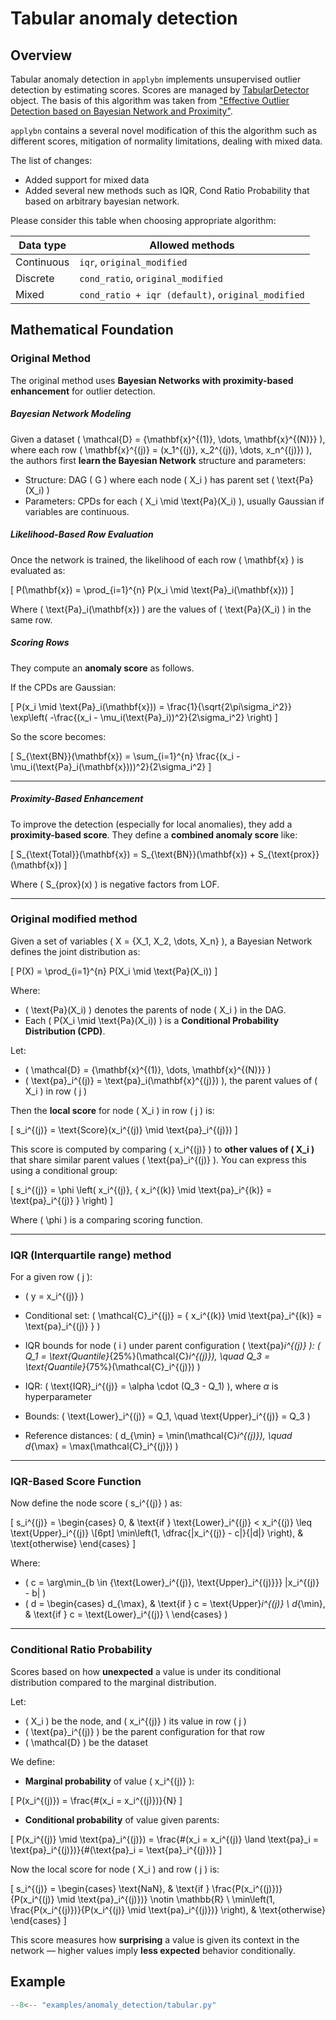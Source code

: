 # Tabular anomaly detection

## Overview

Tabular anomaly detection in `applybn` implements unsupervised outlier detection by estimating scores. 
Scores are managed by [TabularDetector](../../api/anomaly_detection/tabular_outliers.md) object.
The basis of this algorithm was taken 
from ["Effective Outlier Detection based on Bayesian Network and Proximity"](https://ieeexplore.ieee.org/document/8622230). 

`applybn` contains a several novel modification of this the algorithm such as different scores, 
mitigation of normality limitations, dealing with mixed data.

The list of changes:

- Added support for mixed data
- Added several new methods such as IQR, Cond Ratio Probability that based on arbitrary bayesian network.

Please consider this table when choosing appropriate algorithm:

| Data type  | Allowed methods                                   |
|------------|---------------------------------------------------|
| Continuous | `iqr`, `original_modified`                        |
| Discrete   | `cond_ratio`, `original_modified`                 |
| Mixed      | `cond_ratio + iqr (default)`, `original_modified` |

## Mathematical Foundation

### Original Method 

The original method uses **Bayesian Networks with proximity-based enhancement** for outlier detection.

##### Bayesian Network Modeling

Given a dataset \( \mathcal{D} = \{\mathbf{x}^{(1)}, \dots, \mathbf{x}^{(N)}\} \), 
where each row \( \mathbf{x}^{(j)} = (x_1^{(j)}, x_2^{(j)}, \dots, x_n^{(j)}) \), 
the authors first **learn the Bayesian Network** structure and parameters:

- Structure: DAG \( G \) where each node \( X_i \) has parent set \( \text{Pa}(X_i) \)
- Parameters: CPDs for each \( X_i \mid \text{Pa}(X_i) \), usually Gaussian if variables are continuous.

##### Likelihood-Based Row Evaluation

Once the network is trained, the likelihood of each row \( \mathbf{x} \) is evaluated as:

\[
P(\mathbf{x}) = \prod_{i=1}^{n} P(x_i \mid \text{Pa}_i(\mathbf{x}))
\]

Where \( \text{Pa}_i(\mathbf{x}) \) are the values of \( \text{Pa}(X_i) \) in the same row.

##### Scoring Rows

They compute an **anomaly score** as follows.

If the CPDs are Gaussian:

\[
P(x_i \mid \text{Pa}_i(\mathbf{x})) = \frac{1}{\sqrt{2\pi\sigma_i^2}} \exp\left( -\frac{(x_i - \mu_i(\text{Pa}_i))^2}{2\sigma_i^2} \right)
\]

So the score becomes:

\[
S_{\text{BN}}(\mathbf{x}) = \sum_{i=1}^{n} \frac{(x_i - \mu_i(\text{Pa}_i(\mathbf{x})))^2}{2\sigma_i^2}
\]

---

##### Proximity-Based Enhancement

To improve the detection (especially for local anomalies), they add a **proximity-based score**.
They define a **combined anomaly score** like:

\[
S_{\text{Total}}(\mathbf{x}) = S_{\text{BN}}(\mathbf{x}) + S_{\text{prox}}(\mathbf{x})
\]

Where \( S_{prox}(x) \) is negative factors from LOF.

---

### Original modified method

Given a set of variables \( X = \{X_1, X_2, \dots, X_n\} \), a Bayesian Network defines the joint distribution as:

\[
P(X) = \prod_{i=1}^{n} P(X_i \mid \text{Pa}(X_i))
\]

Where:

- \( \text{Pa}(X_i) \) denotes the parents of node \( X_i \) in the DAG.
- Each \( P(X_i \mid \text{Pa}(X_i)) \) is a **Conditional Probability Distribution (CPD)**.

Let:

- \( \mathcal{D} = \{\mathbf{x}^{(1)}, \dots, \mathbf{x}^{(N)}\} \)
- \( \text{pa}_i^{(j)} = \text{pa}_i(\mathbf{x}^{(j)}) \), the parent values of \( X_i \) in row \( j \)

Then the **local score** for node \( X_i \) in row \( j \) is:

\[
s_i^{(j)} = \text{Score}(x_i^{(j)} \mid \text{pa}_i^{(j)})
\]

This score is computed by comparing \( x_i^{(j)} \) to **other values of \( X_i \)** that share similar parent values \( \text{pa}_i^{(j)} \). You can express this using a conditional group:

\[
s_i^{(j)} = \phi \left( x_i^{(j)}, \{ x_i^{(k)} \mid \text{pa}_i^{(k)} = \text{pa}_i^{(j)} \} \right)
\]

Where \( \phi \) is a comparing scoring function.

---

### IQR (Interquartile range) method

For a given row \( j \):

- \( y = x_i^{(j)} \)
- Conditional set:
  \(
  \mathcal{C}_i^{(j)} = \{ x_i^{(k)} \mid \text{pa}_i^{(k)} = \text{pa}_i^{(j)} \}
  \)

- IQR bounds for node \( i \) under parent configuration \( \text{pa}_i^{(j)} \):
  \(
  Q_1 = \text{Quantile}_{25\%}(\mathcal{C}_i^{(j)}), \quad Q_3 = \text{Quantile}_{75\%}(\mathcal{C}_i^{(j)})
  \)

- IQR:
  \(
  \text{IQR}_i^{(j)} = \alpha \cdot (Q_3 - Q_1)
  \), where $\alpha$ is hyperparameter

- Bounds:
  \(
  \text{Lower}_i^{(j)} = Q_1, \quad \text{Upper}_i^{(j)} = Q_3
  \)

- Reference distances:
  \(
  d_{\min} = \min(\mathcal{C}_i^{(j)}), \quad d_{\max} = \max(\mathcal{C}_i^{(j)})
  \)

---

### IQR-Based Score Function

Now define the node score \( s_i^{(j)} \) as:

\[
s_i^{(j)} =
\begin{cases}
0, & \text{if } \text{Lower}_i^{(j)} < x_i^{(j)} \leq \text{Upper}_i^{(j)} \\[6pt]
\min\left(1, \dfrac{|x_i^{(j)} - c|}{|d|} \right), & \text{otherwise}
\end{cases}
\]

Where:

- \( c = \arg\min_{b \in \{\text{Lower}_i^{(j)}, \text{Upper}_i^{(j)}\}} |x_i^{(j)} - b| \)
- \( d = \begin{cases}
d_{\max}, & \text{if } c = \text{Upper}_i^{(j)} \\
d_{\min}, & \text{if } c = \text{Lower}_i^{(j)} \\
\end{cases} \)

---

### Conditional Ratio Probability
Scores based on how **unexpected** a value is under its conditional distribution compared to the marginal distribution.

Let:

- \( X_i \) be the node, and \( x_i^{(j)} \) its value in row \( j \)
- \( \text{pa}_i^{(j)} \) be the parent configuration for that row
- \( \mathcal{D} \) be the dataset

We define:

- **Marginal probability** of value \( x_i^{(j)} \):

\[
P(x_i^{(j)}) = \frac{\#(x_i = x_i^{(j)})}{N}
\]

- **Conditional probability** of value given parents:

\[
P(x_i^{(j)} \mid \text{pa}_i^{(j)}) = \frac{\#(x_i = x_i^{(j)} \land \text{pa}_i = \text{pa}_i^{(j)})}{\#(\text{pa}_i = \text{pa}_i^{(j)})}
\]

Now the local score for node \( X_i \) and row \( j \) is:

\[
s_i^{(j)} =
\begin{cases}
\text{NaN}, & \text{if } \frac{P(x_i^{(j)})}{P(x_i^{(j)} \mid \text{pa}_i^{(j)})} \notin \mathbb{R} \\
\min\left(1, \frac{P(x_i^{(j)})}{P(x_i^{(j)} \mid \text{pa}_i^{(j)})} \right), & \text{otherwise}
\end{cases}
\]

This score measures how **surprising** a value is given its context in the network — higher values imply **less expected** behavior conditionally.

## Example

``` py title="examples/anomaly_detection/tabular.py"
--8<-- "examples/anomaly_detection/tabular.py"
```
